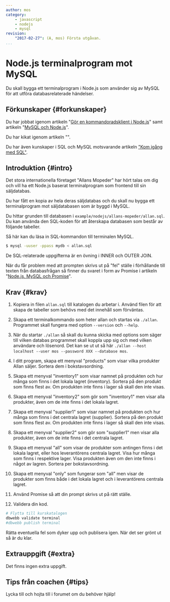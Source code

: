 ```yaml
---
author: mos
category:
    - javascript
    - nodejs
    - mysql
revision:
    "2017-02-27": (A, mos) Första utgåvan.
...
```

Node.js terminalprogram mot MySQL
==================================

Du skall bygga ett terminalprogram i Node.js som använder sig av MySQL för att utföra databasrelaterade händelser.

<!--more-->



Förkunskaper {#forkunskaper}
-----------------------

Du har jobbat igenom artikeln "[Gör en kommandoradsklient i Node.js](kunskap/gor-en-kommandoradsklient-i-node-js)" samt artikeln "[MySQL och Node.js](kunskap/mysql-och-nodejs)".

Du har kikat igenom artikeln "[]()".

Du har även kunskaper i SQL och MySQL motsvarande artikeln ["Kom igång med SQL"](uppgift/kom-igang-med-sql).



Introduktion {#intro}
-----------------------

Det stora internationella företaget "Allans Mopeder" har hört talas om dig och vill ha ett Node.js baserat terminalprogram som frontend till sin säljdatabas.

Du har fått en kopia av hela deras säljdatabas och du skall nu bygga ett terminalprogram mot säljdatabasen som är byggd i MySQL.

Du hittar grunden till databasen i `example/nodejs/allans-mopeder/allan.sql`. Du kan använda den SQL-koden för att återskapa databasen som består av följande tabeller.

Så här kan du läsa in SQL-kommandon till terminalen MySQL.

```bash
$ mysql -uuser -ppass mydb < allan.sql
```

De SQL-relaterade uppgifterna är en övning i INNER och OUTER JOIN.

När du får problem med att prompten skrivs ut på "fel" ställe i förhållande till texten från databasfrågan så finner du svaret i form av Promise i artikeln "[Node.js, MySQL och Promise](kunskap/nodejs-mysql-och-promise)".



Krav {#krav}
-----------------------

1. Kopiera in filen `allan.sql` till katalogen du arbetar i. Använd filen för att skapa de tabeller som behövs med det innehåll som förväntas.

1. Skapa ett terminalkommando som heter allan och startas via `./allan`. Programmet skall fungera med option `--version` och `--help`.

1. När du startar `./allan` så skall du kunna skicka med options som säger till vilken databas programmet skall koppla upp sig och med vilken användare och lösenord. Det kan se ut ut så här `./allan --host localhost --user mos --password XXX --database mos`.

1. I ditt program, skapa ett menyval "products" som visar vilka produkter Allan säljer. Sortera dem i bokstavsordning.

1. Skapa ett menyval "inventory1" som visar namnet på produkten och hur många som finns i det lokala lagret (inventory). Sortera på den produkt som finns flest av. Om produkten inte finns i lager så skall den inte visas.

1. Skapa ett menyval "inventory2" som gör som "inventory1" men visar alla produkter, även om de inte finns i det lokala lagret.

1. Skapa ett menyval "supplier1" som visar namnet på produkten och hur många som finns i det centrala lagret (supplier). Sortera på den produkt som finns flest av. Om produkten inte finns i lager så skall den inte visas.

1. Skapa ett menyval "supplier2" som gör som "supplier1" men visar alla produkter, även om de inte finns i det centrala lagret.

1. Skapa ett menyval "all" som visar de produkter som antingen finns i det lokala lagret, eller hos leverantörens centrala lagret. Visa hur många som finns i respektive lager. Visa produkten även om den inte finns i något av lagren. Sortera per bokstavsordning.

1. Skapa ett menyval "only" som fungerar som "all" men visar de produkter som finns både i det lokala lagret och i leverantörens centrala lagret.

1. Använd Promise så att din prompt skrivs ut på rätt ställe.

1. Validera din kod.

```bash
# Flytta till kurskatalogen
dbwebb validate terminal
#dbwebb publish terminal
```

Rätta eventuella fel som dyker upp och publisera igen. När det ser grönt ut så är du klar.



Extrauppgift {#extra}
-----------------------

Det finns ingen extra uppgift.



Tips från coachen {#tips}
-----------------------

Lycka till och hojta till i forumet om du behöver hjälp!
